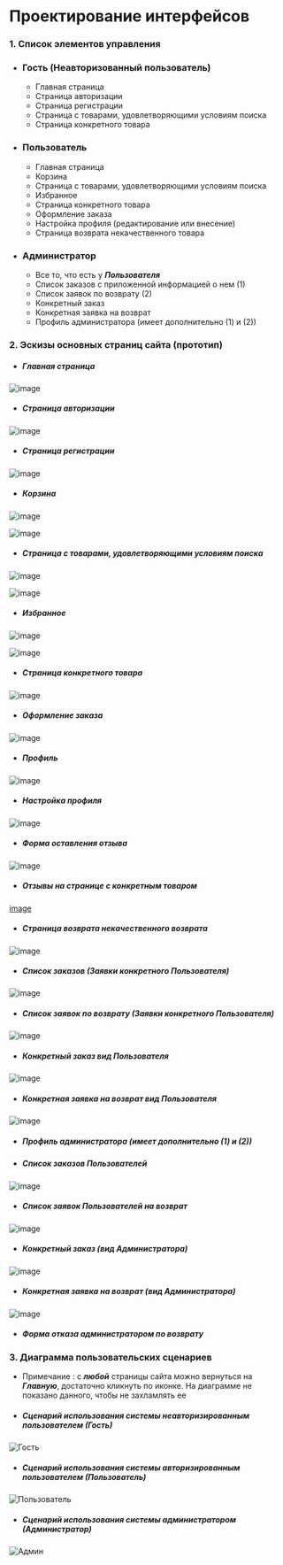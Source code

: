 # Проектирование интерфейсов
### 1. Список элементов управления

* ### Гость (Неавторизованный пользователь)
    * Главная страница
    * Страница авторизации
    * Страница регистрации
    * Страница с товарами, удовлетворяющими условиям поиска
    * Страница конкретного товара

* ### Пользователь
    * Главная страница
    * Корзина
    * Страница с товарами, удовлетворяющими условиям поиска
    * Избранное
    * Страница конкретного товара
    * Оформление заказа
    * Настройка профиля (редактирование или внесение)
    * Страница возврата некачественного товара

* ### Администратор
    *  Все то, что есть у ***Пользователя***
    *  Список заказов с приложенной информацией о нем (1)
    *  Список заявок по возврату (2)
    *  Конкретный заказ
    *  Конкретная заявка на возврат
    *  Профиль администратора (имеет дополнительно (1) и (2))

### 2. Эскизы основных страниц сайта (прототип)
* ##### Главная страница
![image](https://user-images.githubusercontent.com/58702589/144573182-b08ac1fc-242a-470e-9266-f7bdec49cfbc.png)

* ##### Страница авторизации
![image](https://user-images.githubusercontent.com/58702589/144573208-a145a9dc-4f56-446d-a5ee-d21d28fd7f9b.png)

* ##### Страница регистрации
![image](https://user-images.githubusercontent.com/58702589/144573240-116c20a2-3b3a-4bb5-8102-48fe51969894.png)

* ##### Корзина
![image](https://user-images.githubusercontent.com/58702589/144573272-4b0e41a7-f6dc-46ca-9b64-76f64f5b0dd1.png)

![image](https://user-images.githubusercontent.com/58702589/144573310-c2e9cd33-67b3-44ff-a4a3-85aa0bffe0d9.png)

* ##### Страница с товарами, удовлетворяющими условиям поиска
![image](https://user-images.githubusercontent.com/58702589/144573350-7f5c3d78-b776-457f-b296-2286edf9d5aa.png)

![image](https://user-images.githubusercontent.com/58702589/144573383-2ec0f05a-6322-4be4-892e-ef6b6293c093.png)

* ##### Избранное
![image](https://user-images.githubusercontent.com/58702589/144573417-60219fee-d460-445e-a414-4536b1c13948.png)

![image](https://user-images.githubusercontent.com/58702589/144573450-5a527065-096b-4f04-810c-7747b1c6235d.png)

* ##### Страница конкретного товара
![image](https://user-images.githubusercontent.com/58702589/144573502-6ce17d15-43d1-4df9-9537-62aab4b04f3f.png)

* ##### Оформление заказа
![image](https://user-images.githubusercontent.com/58702589/144603881-d451ab86-2fd6-4cad-a7e5-58aad97430cb.png)

* ##### Профиль
![image](https://user-images.githubusercontent.com/58702589/144604754-85c217bd-e3cc-4c29-93ac-29f19b16a8b3.png)

* ##### Настройка профиля
![image](https://user-images.githubusercontent.com/58702589/144650310-5ba3426c-f1a7-499c-8e57-ff793a58ddc4.png)

* ##### Форма оставления отзыва
![image](https://user-images.githubusercontent.com/58702589/144653533-223a71af-eb0b-40f0-a4b8-258c2b7d2693.png)

* ##### Отзывы на странице с конкретным товаром
[image](https://user-images.githubusercontent.com/58702589/144653493-bee870fb-d705-469a-9385-ac0f7fdfac9a.png)

* ##### Страница возврата некачественного возврата
![image](https://user-images.githubusercontent.com/58702589/144604192-65da0dc2-bb04-4a08-9e26-cdad2b6e91fa.png)

* ##### Список заказов (Заявки конкретного **Пользователя**)
![image](https://user-images.githubusercontent.com/58702589/144653891-1482023a-15aa-4170-ad95-7f8273401d1b.png)

* ##### Список заявок по возврату (Заявки конкретного **Пользователя**)
![image](https://user-images.githubusercontent.com/58702589/144654358-1502befc-2af7-473c-bb9d-a9dc8ad9f1b2.png)

* ##### Конкретный заказ вид **Пользователя**
![image](https://user-images.githubusercontent.com/58702589/144654293-bba9ccea-4a16-4ec5-a885-00be24b25028.png)

* ##### Конкретная заявка на возврат вид **Пользователя**
![image](https://user-images.githubusercontent.com/58702589/144607215-8945e141-5e3b-459b-a42a-28b59c43b5f3.png)

* ##### Профиль администратора (имеет дополнительно (1) и (2))

* ##### Список заказов **Пользователей**
![image](https://user-images.githubusercontent.com/58702589/144607416-b78b67fb-4079-491e-8c47-66c75e6d1b80.png)

* ##### Список заявок **Пользователей** на возврат
![image](https://user-images.githubusercontent.com/58702589/144607618-0669c845-964b-4a0b-8668-d1363f4d5a4c.png)

* ##### Конкретный заказ (вид Администратора)
![image](https://user-images.githubusercontent.com/58702589/144609778-8caf0ff1-a852-4b62-a3dc-fbcaae562605.png)

* ##### Конкретная заявка на возврат (вид Администратора)
![image](https://user-images.githubusercontent.com/58702589/144609832-cd949038-c6d6-4ddf-9527-c4ec9de1f803.png)

* ##### Форма отказа администратором по возврату


### 3. Диаграмма пользовательских сценариев

*  Примечание : с ***любой*** страницы сайта можно вернуться на ***Главную***, достаточно кликнуть по иконке. На диаграмме не показано данного, чтобы не захламлять ее

* ##### Сценарий использования системы неавторизированным пользователем (**Гость**)
![Гость](https://user-images.githubusercontent.com/58702589/144587197-14b08c86-5da9-4a0c-a458-bfd0bba8ba23.png)

* ##### Сценарий использования системы авторизированным пользователем (**Пользователь**)
![Пользователь](https://user-images.githubusercontent.com/58702589/144651078-54664ad3-ec50-420d-bd70-375792bb2a7b.png)

* ##### Сценарий использования системы администратором (**Администратор**)
![Админ](https://user-images.githubusercontent.com/58702589/144603584-417954e2-82d6-47d5-ba7d-cdee00cbcd21.png)
